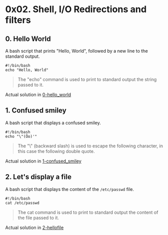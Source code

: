 # 0x02. Shell, I/O Redirections and filters

## 0. Hello World
A bash script that prints "Hello, World", followed by a new line to the standard output.
```
#!/bin/bash
echo "Hello, World"
```
> The "echo" command is used to print to standard output the string passed to it.

Actual solution in [0-hello_world](./0-hello_world)

## 1. Confused smiley
A bash script that displays a confused smiley.
```
#!/bin/bash
echo "\"(Ôo)'"
```
> The "\\" (backward slash) is used to escape the following character, in this case the following double quote.

Actual solution in [1-confused_smiley](./1-confused_smiley)

## 2. Let's display a file 
A bash script that displays the content of the `/etc/passwd` file.
```
#!/bin/bash
cat /etc/passwd
```
> The cat command is used to print to standard output the content of the file passed to it. 

Actual solution in [2-hellofile](./2-hellofile)
